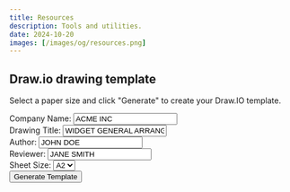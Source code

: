 ```yaml
---
title: Resources
description: Tools and utilities.
date: 2024-10-20
images: [/images/og/resources.png]
---
```


## Draw.io drawing template

Select a paper size and click "Generate" to create your Draw.IO template.

<div id="generator" class="form-container">
  <div class="form-row">
    <label for="companyName">Company Name:</label>
    <input type="text" id="companyName" value="ACME INC">
  </div>
  <div class="form-row">
    <label for="drawingTitle">Drawing Title:</label>
    <input type="text" id="drawingTitle" value="WIDGET GENERAL ARRANGEMENT">
  </div>
  <div class="form-row">
    <label for="authorName">Author:</label>
    <input type="text" id="authorName" value="JOHN DOE">
  </div>
  <div class="form-row">
    <label for="reviewedBy">Reviewer:</label>
    <input type="text" id="reviewedBy" value="JANE SMITH">
  </div>
  <div class="form-row">
    <label for="paperSize">Sheet Size:</label>
    <select id="paperSize">
      <option value="A4">A4</option>
      <option value="A3">A3</option>
      <option value="A2" selected>A2</option>
      <option value="A1">A1</option>
    </select>
  </div>
  <div class="form-row">
    <button id="generateBtn">Generate Template</button>
  </div>
</div>
<script src="/js/drawio-generator/constants.js" type="module"></script>
<script src="/js/drawio-generator/utils.js" type="module"></script>
<script src="/js/drawio-generator/grid.js" type="module"></script>
<script src="/js/drawio-generator/draw.js" type="module"></script>
<script src="/js/drawio-generator/main.js" type="module"></script>
<script type="module">
import { PAPER_SIZES } from '/js/drawio-generator/constants.js';
import { generateDrawioTemplate } from '/js/drawio-generator/main.js';
function downloadFile(content, filename, type = 'application/xml') {
  const blob = new Blob([content], {type});
  const url = URL.createObjectURL(blob);
  const a = document.createElement('a');
  a.href = url;
  a.download = filename;
  document.body.appendChild(a);
  a.click();
  document.body.removeChild(a);
  URL.revokeObjectURL(url);
}
function generateAndDownload(
  paperSize,
  companyName,
  drawingTitle,
  authorName,
  reviewedBy
  ) {
  const xmlString = generateDrawioTemplate(
    paperSize,
    companyName,
    drawingTitle,
    authorName,
    reviewedBy
  );
  downloadFile(xmlString, 'template.drawio');
}
document.getElementById('generateBtn').addEventListener('click', () => {
  const paperSizeSelect = document.getElementById('paperSize');
  const paperSize = PAPER_SIZES[paperSizeSelect.value];
  const config = {
    paperSize: paperSize,
    companyName: document.getElementById('companyName').value,
    drawingTitle: document.getElementById('drawingTitle').value,
    authorName: document.getElementById('authorName').value,
    reviewedBy: document.getElementById('reviewedBy').value
  };
  generateAndDownload(
    config.paperSize,
    config.companyName,
    config.drawingTitle,
    config.authorName,
    config.reviewedBy
  );
});
</script>
